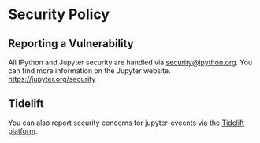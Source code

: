 # Security Policy

## Reporting a Vulnerability

All IPython and Jupyter security are handled via security@ipython.org.
You can find more information on the Jupyter website. https://jupyter.org/security

## Tidelift

You can also report security concerns for jupyter-eveents via the [Tidelift platform](https://tidelift.com/security).
